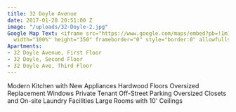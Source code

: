 ```yaml
---
title: 32 Doyle Avenue
date: 2017-01-28 20:51:00 Z
image: "/uploads/32-Doyle-2.jpg"
Google Map Text: <iframe src="https://www.google.com/maps/embed?pb=!1m18!1m12!1m3!1d2972.523053009835!2d-71.40775050000002!3d41.83856730000002!2m3!1f0!2f0!3f0!3m2!1i1024!2i768!4f13.1!3m3!1m2!1s0x89e444e022618cb1%3A0xe5b19535c8a5a21a!2s32+Doyle+Ave%2C+Providence%2C+RI+02906!5e0!3m2!1sen!2sus!4v1485636856035"
  width="100%" height="350" frameborder="0" style="border:0" allowfullscreen></iframe>
Apartments:
- 32 Doyle Avenue, First Floor
- 32 Doyle, Second Floor
- 32 Doyle Ave, Third Floor
---
```


Modern Kitchen with New Appliances
Hardwood Floors
Oversized Replacement Windows
Private Tenant Off-Street Parking
Oversized Closets and On-site Laundry Facilities
Large Rooms with 10' Ceilings
